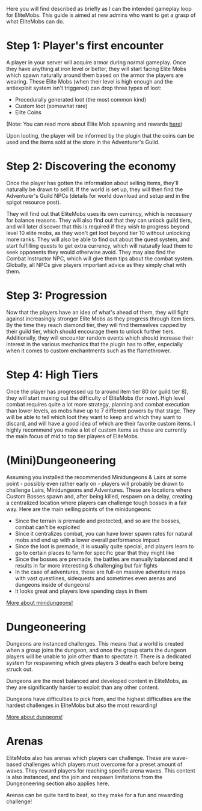 Here you will find described as briefly as I can the intended gameplay loop for EliteMobs. This guide is aimed at new admins who want to get a grasp of what EliteMobs can do.

# Step 1: Player's first encounter
A player in your server will acquire armor during normal gameplay. Once they have anything at iron level or better, they will start facing Elite Mobs which spawn naturally around them based on the armor the players are wearing.
These Elite Mobs (when their level is high enough and the antiexploit system isn't triggered) can drop three types of loot:

* Procedurally generated loot (the most common kind)
* Custom loot (somewhat rare)
* Elite Coins

(Note: You can read more about Elite Mob spawning and rewards [here](https://magmaguy.com/wiki.html#en+elitemobs+spawning_tiers_loot.md))

Upon looting, the player will be informed by the plugin that the coins can be used and the items sold at the store in the Adventurer's Guild.

# Step 2: Discovering the economy
Once the player has gotten the information about selling items, they'll naturally be drawn to sell it. If the world is set up, they will then find the Adventurer's Guild NPCs (details for world download and setup and in the spigot resource post).

They will find out that EliteMobs uses its own currency, which is necessary for balance reasons. They will also find out that they can unlock guild tiers, and will later discover that this is required if they wish to progress beyond level 10 elite mobs, as they won't get loot beyond tier 10 without unlocking more ranks. They will also be able to find out about the quest system, and start fulfilling quests to get extra currency, which will naturally lead them to seek opponents they would otherwise avoid. They may also find the Combat Instructor NPC, which will give them tips about the combat system. Globally, all NPCs give players important advice as they simply chat with them.

# Step 3: Progression
Now that the players have an idea of what's ahead of them, they will fight against increasingly stronger Elite Mobs as they progress through item tiers. By the time they reach diamond tier, they will find themselves capped by their guild tier, which should encourage them to unlock further tiers. Additionally, they will encounter random events which should increase their interest in the various mechanics that the plugin has to offer, especially when it comes to custom enchantments such as the flamethrower.

# Step 4: High Tiers
Once the player has progressed up to around item tier 80 (or guild tier 8), they will start maxing out the difficulty of EliteMobs (for now). High level combat requires quite a lot more strategy, planning and combat execution than lower levels, as mobs have up to 7 different powers by that stage. They will be able to tell which loot they want to keep and which they want to discard, and will have a good idea of which are their favorite custom items. I highly recommend you make a lot of custom items as these are currently the main focus of mid to top tier players of EliteMobs.

# (Mini)Dungeoneering
Assuming you installed the recommended Minidungeons & Lairs at some point - possibly even rather early on - players will probably be drawn to challenge Lairs, Minidungeons and Adventures. These are locations where Custom Bosses spawn and, after being killed, respawn on a delay, creating a centralized location where players can challenge tough bosses in a fair way.
Here are the main selling points of the minidungeons:
* Since the terrain is premade and protected, and so are the bosses, combat can't be exploited
* Since it centralizes combat, you can have lower spawn rates for natural mobs and end up with a lower overall performance impact
* Since the loot is premade, it is usually quite special, and players learn to go to certain places to farm for specific gear that they might like
* Since the bosses are premade, the battles are manually balanced and it results in far more interesting & challenging but fair fights
* In the case of adventures, these are full-on massive adventure maps with vast questlines, sidequests and sometimes even arenas and dungeons inside of dungeons!
* It looks great and players love spending days in them

[More about minidungeons!](https://magmaguy.com/wiki.html#en+elitemobs+dungeons.md)

# Dungeoneering
Dungeons are instanced challenges. This means that a world is created when a group joins the dungeon, and once the group starts the dungeon players will be unable to join other than to spectate it. There is a dedicated system for respawning which gives players 3 deaths each before being struck out.

Dungeons are the most balanced and developed content in EliteMobs, as they are significantly harder to exploit than any other content.

Dungeons have difficulties to pick from, and the highest difficulties are the hardest challenges in EliteMobs but also the most rewarding!

[More about dungeons!](https://magmaguy.com/wiki.html#en+elitemobs+dungeons.md)

# Arenas
EliteMobs also has arenas which players can challenge. These are wave-based challenges which players must overcome for a preset amount of waves. They reward players for reaching specific arena waves. This content is also instanced, and the join and respawn limitations from the Dungeoneering section also applies here.

Arenas can be quite hard to beat, so they make for a fun and rewarding challenge!